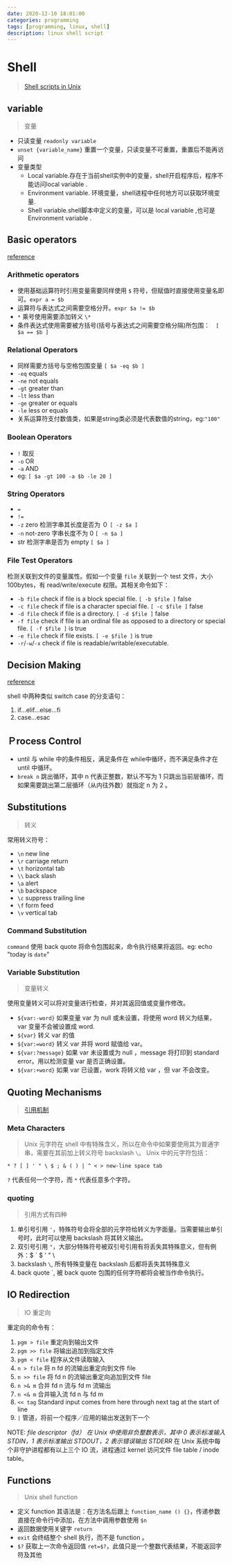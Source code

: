 ```yaml
---
date: 2020-12-10 18:01:00
categories: programming
tags: [programming, linux, shell]
description: linux shell script
---
```


# Shell

> [Shell scripts in Unix](https://www.tutorialspoint.com/unix/unix-using-variables.htm)

## variable

> 变量

- 只读变量 `readonly variable`
- `unset {variable_name}` 重置一个变量，只读变量不可重置，重置后不能再访问
- 变量类型
    - Local variable.存在于当前shell实例中的变量，shell开启程序后，程序不能访问local variable .
    - Environment variable. 环境变量，shell进程中任何地方可以获取环境变量.
    - Shell variable.shell脚本中定义的变量，可以是 local variable ,也可是Environment variable .

## Basic operators

[reference](https://www.tutorialspoint.com/unix/unix-basic-operators.htm)

### Arithmetic operators

- 使用基础运算符时引用变量需要同样使用 `$` 符号，但赋值时直接使用变量名即可。`expr a = $b`
- 运算符与表达式之间需要空格分开。`expr $a != $b`
- `*` 乘号使用需要添加转义 `\*`
- 条件表达式使用需要被方括号(括号与表达式之间需要空格分隔)所包围：　`[ $a == $b ]`

### Relational Operators

- 同样需要方括号与空格包围变量 `[ $a -eq $b ]`
- `-eq` equals
- `-ne` not equals
- `-gt` greater than
- `-lt` less than
- `-ge` greater or equals
- `-le` less or equals
- 关系运算符支付数值类，如果是string类必须是代表数值的string，eg:`"100"`

### Boolean Operators

- `!` 取反
- `-o` OR
- `-a` AND
- eg: `[ $a -gt 100 -a $b -le 20 ]`

### String Operators

- `=`
- `!=`
- `-z` zero 检测字串其长度是否为 ０  `[ -z $a ]`
- `-n` not-zero 字串长度不为 0 `[ -n $a ]`
- str 检测字串是否为 empty `[ $a ]`

### File Test Operators

检测关联到文件的变量属性。假如一个变量 `file` 关联到一个 test 文件，大小100bytes，有 read/write/execute 权限。其相关命令如下：

- `-b file` check if file is a block special file. `[ -b $file ]` false
- `-c file` check if file is a character special file. `[ -c $file ]` false
- `-d file` check if file is a directory. `[ -d $file ]` false
- `-f file` check if file is an ordinal file as opposed to a directory or special file. `[ -f $file ]` is true
- `-e file` check if file exists. `[ -e $file ]` is true
- `-r`/`-w`/`-x` check if file is readable/writable/executable.

## Decision Making

[reference](https://www.tutorialspoint.com/unix/unix-decision-making.htm)

shell 中两种类似 switch case 的分支语句：

1. if...elif...else...fi
2. case...esac

## Ｐrocess Control

- until 与 while 中的条件相反，满足条件在 while中循环，而不满足条件才在 until 中循环。
- `break n` 跳出循环，其中 n 代表正整数，默认不写为 1 只跳出当前层循环，而如果需要跳出第二层循环（从内往外数）就指定 n 为 2 。

## Substitutions

> 转义

常用转义符号：

- `\n` new line
- `\r` carriage return
- `\t` horizontal tab
- `\\` back slash
- `\a` alert
- `\b` backspace
- `\c` suppress trailing line
- `\f` form feed
- `\v` vertical tab

### Command Substitution

`command` 使用 back quote 将命令包围起来，命令执行结果将返回。eg: echo "today is `date`"

### Variable Substitution

> 变量转义

使用变量转义可以将对变量进行检查，并对其返回值或变量作修改。

- `${var:-word}` 如果变量 var 为 null  或未设置，将使用 word 转义为结果， var 变量不会被设置成 word.
- `${var}` 转义 var 的值
- `${var:=word}` 转义 var 并将 word 赋值给 var。
- `${var:?message}` 如果 var 未设置或为 null ，message 将打印到 standard error。用以检测变量 var 是否正确设置。
- `${var:+word}` 如果 var 已设置，work 将转义给 var ，但 var 不会改变。

## Quoting Mechanisms

> [引用机制](https://www.tutorialspoint.com/unix/unix-quoting-mechanisms.htm)

### Meta Characters

> Unix 元字符在 shell 中有特殊含义，所以在命令中如果要使用其为普通字串，需要在其前加上转义符号 backslash `\`。 Unix 中的元字符包括：

```shell
* ? [ ] ' " \ $ ; & ( ) | ^ < > new-line space tab
```

`?` 代表任何一个字符，而 `*` 代表任意多个字符。

### quoting

> 引用方式有四种

1. 单引号引用 `'`，特殊符号会将全部的元字符给转义为字面量。当需要输出单引号时，此时可以使用 backslash 将其转义输出。
2. 双引号引用 `"`，大部分特殊符号被双引号引用有将丢失其特殊意义，但有例外：$ ` \$ \' \" \\
3. backslash `\`, 所有特殊变量在 backslash 后都将丢失其特殊意义
4. back quote `, 被 back quote 包围的任何字符都将会被当作命令执行。

## IO Redirection

> IO 重定向

重定向的命令有：

1. `pgm > file` 重定向到输出文件
2. `pgm >> file` 将输出追加到指定文件
3. `pgm < file` 程序从文件读取输入
4. `n > file` 将 n fd 的流输出重定向到文件 file
5. `n >> file` 将 fd n 的流输出重定向追加到文件 file
6. `n >& m` 合并 fd n 流与 fd m 流输出
7. `n <& m` 合并输入流 fd n 与 fd m
8. `<< tag`  Standard input comes from here through next tag at the start of line
9. `|` 管道，将前一个程序／应用的输出发送到下一个

NOTE: *file descriptor（fd） 在 Unix 中使用非负整数表示，其中 0 表示标准输入 STDIN，1 表示标准输出 STDOUT，2 表示错误输出 STDERR*
在 Unix 系统中每个非守护进程都有以上三个 IO 流，进程通过 kernel 访问文件 file table / inode table。

## Functions

> Unix shell function

- 定义 function 其语法是：在方法名后跟上 `function_name () {}`，传递参数直接在命令行中添加，在方法中调用参数使用 `$n`
- 返回数据使用关键字 `return`
- `exit` 会终结整个 shell 执行，而不是 function 。
- `$?` 获取上一次命令返回值 `ret=$?`，此值只是一个整数代表结果，不能返回字符及其他


